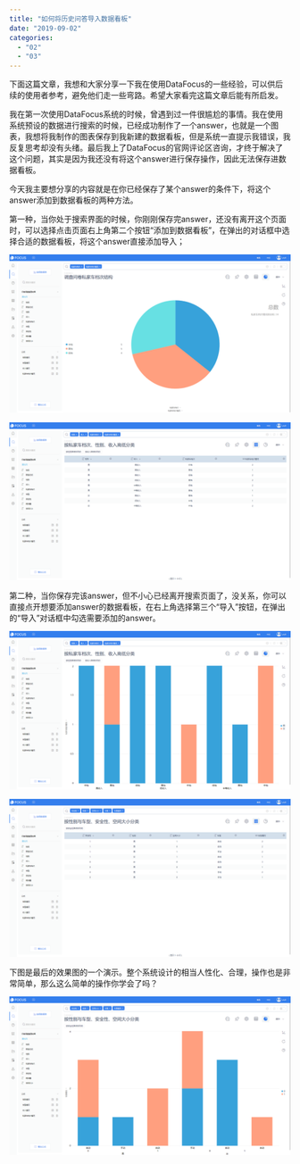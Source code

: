 ```yaml
---
title: "如何将历史问答导入数据看板"
date: "2019-09-02"
categories: 
  - "02"
  - "03"
---
```


下面这篇文章，我想和大家分享一下我在使用DataFocus的一些经验，可以供后续的使用者参考，避免他们走一些弯路。希望大家看完这篇文章后能有所启发。

我在第一次使用DataFocus系统的时候，曾遇到过一件很尴尬的事情。我在使用系统预设的数据进行搜索的时候，已经成功制作了一个answer，也就是一个图表，我想将我制作的图表保存到我新建的数据看板，但是系统一直提示我错误，我反复思考却没有头绪。最后我上了DataFocus的官网评论区咨询，才终于解决了这个问题，其实是因为我还没有将这个answer进行保存操作，因此无法保存进数据看板。

今天我主要想分享的内容就是在你已经保存了某个answer的条件下，将这个answer添加到数据看板的两种方法。

第一种，当你处于搜索界面的时候，你刚刚保存完answer，还没有离开这个页面时，可以选择点击页面右上角第二个按钮“添加到数据看板”，在弹出的对话框中选择合适的数据看板，将这个answer直接添加导入；

![](images/word-image-6.png)

![](images/word-image-7.png)

第二种，当你保存完该answer，但不小心已经离开搜索页面了，没关系，你可以直接点开想要添加answer的数据看板，在右上角选择第三个“导入”按钮，在弹出的“导入”对话框中勾选需要添加的answer。

![](images/word-image-8.png)

![](images/word-image-9.png)

下图是最后的效果图的一个演示。整个系统设计的相当人性化、合理，操作也是非常简单，那么这么简单的操作你学会了吗？

![](images/word-image-10.png)
